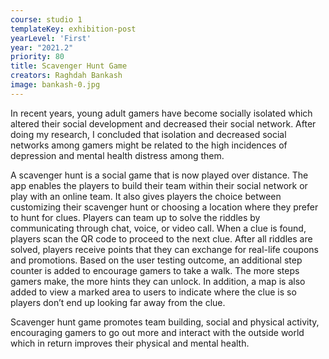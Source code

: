 ```yaml
---
course: studio 1
templateKey: exhibition-post
yearLevel: 'First'
year: "2021.2"
priority: 80
title: Scavenger Hunt Game
creators: Raghdah Bankash
image: bankash-0.jpg
---
```


In recent years, young adult gamers have become socially isolated which altered their social development and decreased their social network. After doing my research, I concluded that isolation and decreased social networks among gamers might be related to the high incidences of depression and mental health distress among them. 

A scavenger hunt is a social game that is now played over distance. The app enables the players to build their team within their social network or play with an online team. It also gives players the choice between customizing their scavenger hunt or choosing a location where they prefer to hunt for clues. Players can team up to solve the riddles by communicating through chat, voice, or video call. When a clue is found, players scan the QR code to proceed to the next clue. After all riddles are solved, players receive points that they can exchange for real-life coupons and promotions. Based on the user testing outcome, an additional step counter is added to encourage gamers to take a walk. The more steps gamers make, the more hints they can unlock. In addition, a map is also added to view a marked area to users to indicate where the clue is so players don’t end up looking far away from the clue.

Scavenger hunt game promotes team building, social and physical activity, encouraging gamers to go out more and interact with the outside world which in return improves their physical and mental health.
